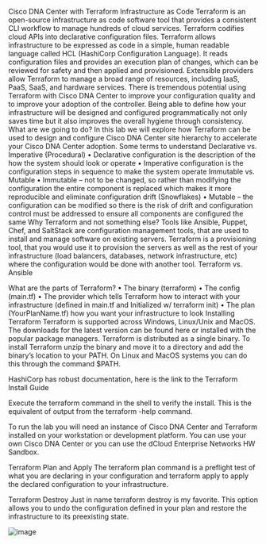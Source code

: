 Cisco DNA Center with Terraform Infrastructure as Code 
Terraform is an open-source infrastructure as code software tool that provides a consistent CLI workflow to manage hundreds of cloud services. Terraform codifies cloud APIs into declarative configuration files. Terraform allows infrastructure to be expressed as code in a simple, human readable language called HCL (HashiCorp Configuration Language). It reads configuration files and provides an execution plan of changes, which can be reviewed for safety and then applied and provisioned.
Extensible providers allow Terraform to manage a broad range of resources, including IaaS, PaaS, SaaS, and hardware services.
There is tremendous potential using Terraform with Cisco DNA Center to improve your configuration quality and to improve your adoption of the controller. Being able to define how your infrastructure will be designed and configured programmatically not only saves time but it also improves the overall hygiene through consistency. 
What are we going to do?
In this lab we will explore how Terraform can be used to design and configure Cisco DNA Center site hierarchy to accelerate your Cisco DNA Center adoption. 
Some terms to understand
Declarative vs. Imperative (Procedural)
•	Declarative configuration is the description of the how the system should look or operate
•	Imperative configuration is the configuration steps in sequence to make the system operate
Immutable vs. Mutable
•	Immutable – not to be changed, so rather than modifying the configuration the entire component is replaced which makes it more reproducible and eliminate configuration drift (Snowflakes)
•	Mutable – the configuration can be modified so there is the risk of drift and configuration control must be addressed to ensure all components are configured the same
Why Terraform and not something else?
Tools like Ansible, Puppet, Chef, and SaltStack are configuration management tools, that are used to install and manage software on existing servers. 
Terraform is a provisioning tool, that you would use it to provision the servers as well as the rest of your infrastructure (load balancers, databases, network infrastructure, etc) where the configuration would be done with another tool.
Terraform vs. Ansible
 
What are the parts of Terraform?
•	The binary (terraform)
•	The config (main.tf)
•	The provider which tells Terraform how to interact with your infrastructure (defined in main.tf and Initialized w/ terraform init)
•	The plan (YourPlanName.tf) how you want your infrastructure to look
Installing Terraform
Terraform is supported across Windows, Linux/Unix and MacOS. The downloads for the latest version can be found here or installed with the popular package managers. Terraform is distributed as a single binary. To install Terraform unzip the binary and move it to a directory and add the binary’s location to your PATH. On Linux and MacOS systems you can do this through the command $PATH. 

HashiCorp has robust documentation, here is the link to the Terraform Install Guide

Execute the terraform command in the shell to verify the install. This is the equivalent of output from the terraform -help command.

 

To run the lab you will need an instance of Cisco DNA Center and Terraform installed on your workstation or development platform. You can use your own Cisco DNA Center or you can use the dCloud Enterprise Networks HW Sandbox. 

Terraform Plan and Apply
The terraform plan command is a preflight test of what you are declaring in your configuration and terraform apply to apply the declared configuration to your infrastructure. 
 
 
Terraform Destroy 
Just in name terraform destroy is my favorite. This option allows you to undo the configuration defined in your plan and restore the infrastructure to its preexisting state. 
 

 



![image](https://user-images.githubusercontent.com/19711276/129789755-1a31d925-4498-45b6-8189-d5eac3229e4c.png)

